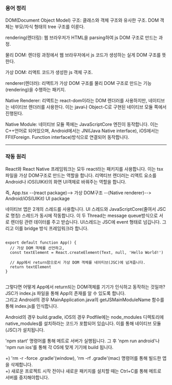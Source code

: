 ### 용어 정리
DOM(Document Object Model) 구조: 클래스와 객체 구조와 유사한 구조. DOM 객체는 부모/자식 형태의 tree 구조를 이룬다.  

rendering(렌더링): 웹 브라우저가 HTML을 parsing하여 js DOM 구조로 만드는 과정. 

물리 DOM: 렌더링 과정에서 웹 브라우저에서 js 코드가 생성하는 실게 DOM 구조를 뜻한다.  

가상 DOM: 리액트 코드가 생성한 js 객체 구조. 

renderer(렌더러): 리액트가 가상 DOM 구조를 물리 DOM 구조로 만드는 기능(rendering)을 수행하는 패키지. 

Native Renderer: 리액트는 react-dom이라는 DOM 렌더러를 사용하지만, 네이티브는 네이티브 렌더러를 사용한다. 이는 java나 Object-C로 구현된 네이티브 모듈 쪽에서 진행된다.  

Native Module: 네이티브 모듈 쪽에는 JavaScriptCore 엔진이 동작합니다. 이는 C++언어로 되어있으며, Android에서는 JNI(Java Native interface), iOS에서는 FFI(Foreign. Function interface)방식으로 연결되어 동작합니다.  

---   
### 작동 원리   
React와 React Native 프레임워크는 모두 react라는 패키지를 사용합니다. 이는 tsx파일을 가상 DOM구조로 만드는 역할을 합니다. 리액티브 렌더러는 리액트 요소를 Android나 iOS(UIKit)의 화면 UI객체로 바꿔주는 역할을 합니다.  

즉, App.tsx --(react package)--> 가상 DOM구조 --(Native renderer)--> Android/iOS(UIKit) UI package  

네이티브 앱은 2개의 스레드를 사용합니다. UI 스레드와 JavaScriptCore(줄여서 JSC로 명칭) 스레드가 동시에 작동합니다. 이 두 Thread는 message queue방식으로 서로 렌더링 관련 데이터를 주고 받습니다. UI스레드는 JSC에 event 형태로 넘깁니다. 그리고 이를 bridge 방식 프레임워크라 합니다.  

<pre>
<code>
export default function App() {
  // 가상 DOM 객체를 선언하고,
  const textElement = React.createElement(Text, null, 'Hello World!')
  
  // App에서 return함으로서 가상 DOM 객체를 네이티브(JSC)에 넘겨줍니다.
  return textElement
}
</code>
</pre>
그렇다면 어떻게 App에서 return되는 DOM객체를 기기가 인식하고 동작하는 것일까?   
JSC가 index.js 파일을 통해 App의 존재를 알 수 있도록 합니다.   
그리고 Android의 경우 MainApplication.java의 getJSMainModuleName 함수를 통해 index.js를 인식합니다.   

Android의 경우 build.gradle, iOS의 경우 Podfile에는 node_modules 디렉토리에 native_modules를 설치하라는 코드가 포함되어 있습니다. 이를 통해 네이티브 모듈(JSC)가 설치됩니다.   

'npm start' 명령어를 통해 메트로 서버가 실행됩니다. 그 후 'npm run android'나 'npm run ios'를 통해 각 OS에 맞게 기기에 build 됩니다.   

+) 'rm -r -force .gradle'(window), 'rm -rf .gradle'(mac) 명령어를 통해 빌드한 앱을 삭제합니다.   
+) 새로운 프로젝트 시작 전이나 새로운 패키지를 설치할 때는 Ctrl+C를 통해 메트로 서버를 중지해야합니다.


